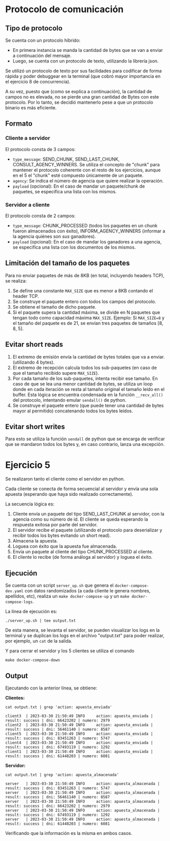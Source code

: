 # Protocolo de comunicación
## Tipo de protocolo
Se cuenta con un protocolo híbrido:
* En primera instancia se manda la cantidad de bytes que se van a enviar a continuación del mensaje.
* Luego, se cuenta con un protocolo de texto, utilizando la librería json.

Se utilizó un protocolo de texto por sus facilidades para codificar de forma rápida y poder debuggear en la terminal (que cobró mayor importancia en el ejercicio 8 de concurrencia).

A su vez, puesto que (como se explica a continuación), la cantidad de campos no es elevada, no se pierde una gran cantidad de Bytes con este protocolo. Por lo tanto, se decidió mantenerlo pese a que un protocolo binario es más eficiente.

## Formato
### Cliente a servidor
El protocolo consta de 3 campos:
* `type_message`: SEND_CHUNK, SEND_LAST_CHUNK, CONSULT_AGENCY_WINNERS. Se utiliza el concepto de "chunk" para mantener el protocolo coherente con el resto de los ejercicios, aunque en el 5 el "chunk" esté compuesto únicamente de un paquete.
* `agency`: Se indica el número de agencia que quiere realizar la operación.
* `payload` (opcional): En el caso de mandar un paquete/chunk de paquetes, se especifica una lista con los mismos.

### Servidor a cliente
El protocolo consta de 2 campos:
* `type_message`: CHUNK_PROCESSED (todos los paquetes en un chunk fueron almacenados con éxito), INFORM_AGENCY_WINNERS (informar a la agencia quiénes son *sus* ganadores).
* `payload` (opcional): En el caso de mandar los ganadores a una agencia, se especifica una lista con los documentos de los mismos.

## Limitación del tamaño de los paquetes
Para no enviar paquetes de más de 8KB (en total, incluyendo headers TCP), se realiza:
1. Se define una constante `MAX_SIZE` que es menor a 8KB contando el header TCP.
2. Se construye el paquete entero con todos los campos del protocolo.
3. Se obtiene el tamaño de dicho paquete.
4. Si el paquete supera la cantidad máxima, se divide en N paquetes que tengan todo como capacidad máxima `MAX_SIZE`. Ejemplo: Si `MAX_SIZE=8` y el tamaño del paquete es de 21, se envían tres paquetes de tamaños [8, 8, 5].

## Evitar short reads
1. El extremo de emisión envía la cantidad de bytes totales que va a enviar. (utilizando 4 bytes).
2. El extremo de recepción calcula todos los sub-paquetes (en caso de que el tamaño recibido supere `MAX_SIZE`).
3. Por cada tamaño de los sub-paquetes, intenta recibir ese tamaño. En caso de que se lea una menor cantidad de bytes, se utiliza un loop donde en cada iteración se resta al tamaño original el tamaño leído en el buffer. Esta lógica se encuentra condensada en la función `__recv_all()` del protocolo, intentando emular `sendall()` de python.
4. Se construye el paquete entero (que puede tener una cantidad de bytes mayor al permitido) concatenando todos los bytes leídos.

## Evitar short writes
Para esto se utiliza la función `sendall` de python que se encarga de verificar que se mandaron todos los bytes y, en caso contrario, lanza una excepción.

# Ejercicio 5

Se realizaron tanto el cliente como el servidor en python.

Cada cliente se conecta de forma secuencial al servidor y envía una sola apuesta (esperando que haya sido realizado correctamente).

La secuencia lógica es:
1. Cliente envía un paquete del tipo SEND_LAST_CHUNK al servidor, con la agencia como su número de id. El cliente se queda esperando la respuesta exitosa por parte del servidor.
2. El servidor recibe el paquete (utilizando el protocolo para deserializar y recibir todos los bytes evitando un short read).
3. Almacena la apuesta.
4. Loguea con éxito que la apuesta fue almacenada.
5. Envía un paquete al cliente del tipo CHUNK_PROCESSED al cliente.
6. El cliente lo recibe (de forma análoga al servidor) y loguea el éxito.

## Ejecución

Se cuenta con un script `server_up.sh` que genera el `docker-compose-dev.yaml` con datos randomizados (a cada cliente le genera nombres, apellidos, etc), realiza un `make docker-compose-up` y un `make docker-compose-logs`.

La línea de ejecución es:
```shell
./server_up.sh | tee output.txt
```
De esta manera, se levanta el servidor, se pueden visualizar los logs en la terminal y se duplican los logs en el archivo "output.txt" para poder realizar, por ejemplo, un `cat` de la salida.

Y para cerrar el servidor y los 5 clientes se utiliza el comando
```shell
make docker-compose-down
```

## Output
Ejecutando con la anterior línea, se obtiene:

**Clientes:**
```shell
cat output.txt | grep 'action: apuesta_enviada'

client3  | 2023-03-30 21:50:49 INFO     action: apuesta_enviada | result: success | dni: 66423202 | numero: 2979
client2  | 2023-03-30 21:50:49 INFO     action: apuesta_enviada | result: success | dni: 56461140 | numero: 8587
client5  | 2023-03-30 21:50:49 INFO     action: apuesta_enviada | result: success | dni: 83451263 | numero: 5747
client4  | 2023-03-30 21:50:49 INFO     action: apuesta_enviada | result: success | dni: 67493119 | numero: 1292
client1  | 2023-03-30 21:50:49 INFO     action: apuesta_enviada | result: success | dni: 61448203 | numero: 6081
```

**Servidor:**
```shell
cat output.txt | grep 'action: apuesta_almacenada'

server   | 2023-03-30 21:50:49 INFO     action: apuesta_almacenada | result: success | dni: 83451263 | numero: 5747
server   | 2023-03-30 21:50:49 INFO     action: apuesta_almacenada | result: success | dni: 56461140 | numero: 8587
server   | 2023-03-30 21:50:49 INFO     action: apuesta_almacenada | result: success | dni: 66423202 | numero: 2979
server   | 2023-03-30 21:50:49 INFO     action: apuesta_almacenada | result: success | dni: 67493119 | numero: 1292
server   | 2023-03-30 21:50:49 INFO     action: apuesta_almacenada | result: success | dni: 61448203 | numero: 6081
```

Verificando que la información es la misma en ambos casos.